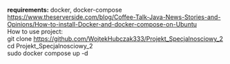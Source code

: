 <b>requirements:</b> docker, docker-compose <br>
https://www.theserverside.com/blog/Coffee-Talk-Java-News-Stories-and-Opinions/How-to-install-Docker-and-docker-compose-on-Ubuntu <br>
How to use project: <br>
git clone https://github.com/WojtekHubczak333/Projekt_Specjalnosciowy_2 <br>
cd Projekt_Specjalnosciowy_2 <br>
sudo docker compose up -d 
